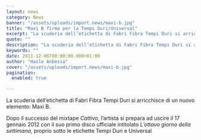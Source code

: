 ```yaml
---
layout: news
category: News
banner: "/assets/uploads/import.news/maxi-b.jpg"
title: "Maxi B firma per la Tempi Duri/Universal"
excerpt: "La scuderia dell’etichetta di Fabri Fibra Tempi Duri si arricchisce di un nuovo elemento: Maxi B. Dopo il successo del mixtape Cattivo, l’artista si prepara ad uscire il 17 gennaio 2012 con il suo primo disco ufficiale intitolato L’ottavo giorno della settimana, proprio sotto le etichette Tempi Duri e Universal"
quote: ""
description: "La scuderia dell’etichetta di Fabri Fibra Tempi Duri si arricchisce di un nuovo elemento: Maxi B. Dopo il successo del mixtape Cattivo, l’artista si prepara ad uscire il 17 gennaio 2012 con il suo primo disco ufficiale intitolato L’ottavo giorno della settimana, proprio sotto le etichette Tempi Duri e Universal"
keywords: ""
date: 2011-12-06T00:00:00.000+01:00
author: "Haile Anbessa"
cover: "/assets/uploads/import.news/maxi-b.jpg"
pagination:
  enabled: true

---
```


La scuderia dell’etichetta di Fabri Fibra Tempi Duri si arricchisce di un nuovo elemento: Maxi B.

Dopo il successo del mixtape _Cattivo_, l’artista si prepara ad uscire il 17 gennaio 2012 con il suo primo disco ufficiale intitolato _L’ottavo giorno della settimana,_ proprio sotto le etichette Tempi Duri e Universal